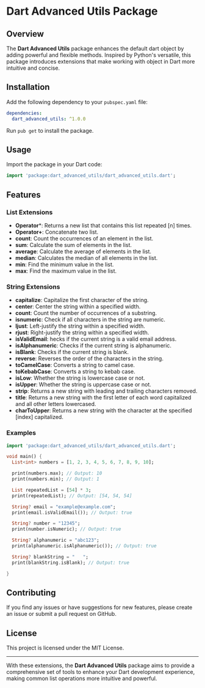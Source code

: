 # Dart Advanced Utils Package

## Overview

The **Dart Advanced Utils** package enhances the default dart object by adding powerful and flexible methods. Inspired by Python's versatile, this package introduces extensions that make working with object in Dart more intuitive and concise.

## Installation

Add the following dependency to your `pubspec.yaml` file:

```yaml
dependencies:
  dart_advanced_utils: ^1.0.0
```

Run `pub get` to install the package.

## Usage

Import the package in your Dart code:

```dart
import 'package:dart_advanced_utils/dart_advanced_utils.dart';
```

## Features

### List Extensions
- **Operator***: Returns a new list that contains this list repeated [n] times.
- **Operator+**: Concatenate two list.
- **count**: Count the occurrences of an element in the list.
- **sum**: Calculate the sum of elements in the list.
- **average**: Calculate the average of elements in the list.
- **median**: Calculates the median of all elements in the list.
- **min**: Find the minimum value in the list.
- **max**: Find the maximum value in the list.

### String Extensions
- **capitalize**: Capitalize the first character of the string.
- **center**: Center the string within a specified width.
- **count**: Count the number of occurrences of a substring.
- **isnumeric**: Check if all characters in the string are numeric.
- **ljust**: Left-justify the string within a specified width.
- **rjust**: Right-justify the string within a specified width.
- **isValidEmail**: hecks if the current string is a valid email address.
- **isAlphanumeric**: Checks if the current string is alphanumeric.
- **isBlank**: Checks if the current string is blank.
- **reverse**: Reverses the order of the characters in the string.
- **toCamelCase**: Converts a string to camel case.
- **toKebabCase**: Converts a string to kebab case.
- **isLow**: Whether the string is lowercase case or not.
- **isUpper**: Whether the string is uppercase case or not.
- **strip**: Returns a new string with leading and trailing characters removed.
- **title**: Returns a new string with the first letter of each word capitalized and all other letters lowercased.
- **charToUpper**: Returns a new string with the character at the specified [index] capitalized.

### Examples

```dart
import 'package:dart_advanced_utils/dart_advanced_utils.dart';

void main() {
  List<int> numbers = [1, 2, 3, 4, 5, 6, 7, 8, 9, 10];

  print(numbers.max); // Output: 10
  print(numbers.min); // Output: 1

  List repeatedList = [54] * 3;
  print(repeatedList); // Output: [54, 54, 54]

  String? email = "example@example.com";
  print(email.isValidEmail()); // Output: true

  String? number = "12345";
  print(number.isNumeric); // Output: true

  String? alphanumeric = "abc123";
  print(alphanumeric.isAlphanumeric()); // Output: true

  String? blankString = "   ";
  print(blankString.isBlank); // Output: true

}
```


## Contributing

If you find any issues or have suggestions for new features, please create an issue or submit a pull request on GitHub.

## License

This project is licensed under the MIT License.

---

With these extensions, the **Dart Advanced Utils** package aims to provide a comprehensive set of tools to enhance your Dart development experience, making common list operations more intuitive and powerful.
